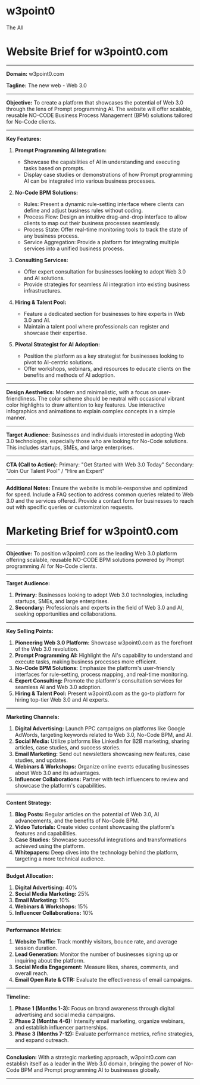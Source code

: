 # w3point0
The All

# **Website Brief for w3point0.com**

---

**Domain:** w3point0.com

**Tagline:** The new web - Web 3.0

---

**Objective:** 
To create a platform that showcases the potential of Web 3.0 through the lens of Prompt programming AI. The website will offer scalable, reusable NO-CODE Business Process Management (BPM) solutions tailored for No-Code clients. 

---

**Key Features:**

1. **Prompt Programming AI Integration:** 
   - Showcase the capabilities of AI in understanding and executing tasks based on prompts.
   - Display case studies or demonstrations of how Prompt programming AI can be integrated into various business processes.

2. **No-Code BPM Solutions:**
   - Rules: Present a dynamic rule-setting interface where clients can define and adjust business rules without coding.
   - Process Flow: Design an intuitive drag-and-drop interface to allow clients to map out their business processes seamlessly.
   - Process State: Offer real-time monitoring tools to track the state of any business process.
   - Service Aggregation: Provide a platform for integrating multiple services into a unified business process.

3. **Consulting Services:** 
   - Offer expert consultation for businesses looking to adopt Web 3.0 and AI solutions.
   - Provide strategies for seamless AI integration into existing business infrastructures.

4. **Hiring & Talent Pool:**
   - Feature a dedicated section for businesses to hire experts in Web 3.0 and AI.
   - Maintain a talent pool where professionals can register and showcase their expertise.

5. **Pivotal Strategist for AI Adoption:**
   - Position the platform as a key strategist for businesses looking to pivot to AI-centric solutions.
   - Offer workshops, webinars, and resources to educate clients on the benefits and methods of AI adoption.

---

**Design Aesthetics:** 
Modern and minimalistic, with a focus on user-friendliness. The color scheme should be neutral with occasional vibrant color highlights to draw attention to key features. Use interactive infographics and animations to explain complex concepts in a simple manner.

---

**Target Audience:** 
Businesses and individuals interested in adopting Web 3.0 technologies, especially those who are looking for No-Code solutions. This includes startups, SMEs, and large enterprises.

---

**CTA (Call to Action):**
Primary: "Get Started with Web 3.0 Today"
Secondary: "Join Our Talent Pool" / "Hire an Expert"

---

**Additional Notes:**
Ensure the website is mobile-responsive and optimized for speed. Include a FAQ section to address common queries related to Web 3.0 and the services offered. Provide a contact form for businesses to reach out with specific queries or customization requests.



# **Marketing Brief for w3point0.com**

---

**Objective:** 
To position w3point0.com as the leading Web 3.0 platform offering scalable, reusable NO-CODE BPM solutions powered by Prompt programming AI for No-Code clients.

---

**Target Audience:**
1. **Primary:** Businesses looking to adopt Web 3.0 technologies, including startups, SMEs, and large enterprises.
2. **Secondary:** Professionals and experts in the field of Web 3.0 and AI, seeking opportunities and collaborations.

---

**Key Selling Points:**
1. **Pioneering Web 3.0 Platform:** Showcase w3point0.com as the forefront of the Web 3.0 revolution.
2. **Prompt Programming AI:** Highlight the AI's capability to understand and execute tasks, making business processes more efficient.
3. **No-Code BPM Solutions:** Emphasize the platform's user-friendly interfaces for rule-setting, process mapping, and real-time monitoring.
4. **Expert Consulting:** Promote the platform's consultation services for seamless AI and Web 3.0 adoption.
5. **Hiring & Talent Pool:** Present w3point0.com as the go-to platform for hiring top-tier Web 3.0 and AI experts.

---

**Marketing Channels:**
1. **Digital Advertising:** Launch PPC campaigns on platforms like Google AdWords, targeting keywords related to Web 3.0, No-Code BPM, and AI.
2. **Social Media:** Utilize platforms like LinkedIn for B2B marketing, sharing articles, case studies, and success stories.
3. **Email Marketing:** Send out newsletters showcasing new features, case studies, and updates.
4. **Webinars & Workshops:** Organize online events educating businesses about Web 3.0 and its advantages.
5. **Influencer Collaborations:** Partner with tech influencers to review and showcase the platform's capabilities.

---

**Content Strategy:**
1. **Blog Posts:** Regular articles on the potential of Web 3.0, AI advancements, and the benefits of No-Code BPM.
2. **Video Tutorials:** Create video content showcasing the platform's features and capabilities.
3. **Case Studies:** Showcase successful integrations and transformations achieved using the platform.
4. **Whitepapers:** Deep dives into the technology behind the platform, targeting a more technical audience.

---

**Budget Allocation:**
1. **Digital Advertising:** 40%
2. **Social Media Marketing:** 25%
3. **Email Marketing:** 10%
4. **Webinars & Workshops:** 15%
5. **Influencer Collaborations:** 10%

---

**Performance Metrics:**
1. **Website Traffic:** Track monthly visitors, bounce rate, and average session duration.
2. **Lead Generation:** Monitor the number of businesses signing up or inquiring about the platform.
3. **Social Media Engagement:** Measure likes, shares, comments, and overall reach.
4. **Email Open Rate & CTR:** Evaluate the effectiveness of email campaigns.

---

**Timeline:**
1. **Phase 1 (Months 1-3):** Focus on brand awareness through digital advertising and social media campaigns.
2. **Phase 2 (Months 4-6):** Intensify email marketing, organize webinars, and establish influencer partnerships.
3. **Phase 3 (Months 7-12):** Evaluate performance metrics, refine strategies, and expand outreach.

---

**Conclusion:**
With a strategic marketing approach, w3point0.com can establish itself as a leader in the Web 3.0 domain, bringing the power of No-Code BPM and Prompt programming AI to businesses globally.

---
